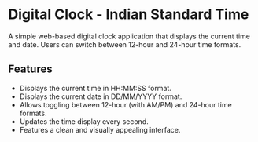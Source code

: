 # Digital Clock - Indian Standard Time

A simple web-based digital clock application that displays the current time and date. Users can switch between 12-hour and 24-hour time formats.

## Features

- Displays the current time in HH:MM:SS format.
- Displays the current date in DD/MM/YYYY format.
- Allows toggling between 12-hour (with AM/PM) and 24-hour time formats.
- Updates the time display every second.
- Features a clean and visually appealing interface.
